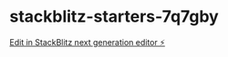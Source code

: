 # stackblitz-starters-7q7gby

[Edit in StackBlitz next generation editor ⚡️](https://stackblitz.com/~/github.com/nrshozr/stackblitz-starters-7q7gby)